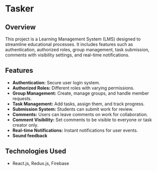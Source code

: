 # Tasker

## Overview

This project is a Learning Management System (LMS) designed to streamline educational processes. It includes features such as authentication, authorized roles, group management, task submission, comments with visibility settings, and real-time notifications.

## Features

- **Authentication:** Secure user login system.
- **Authorized Roles:** Different roles with varying permissions.
- **Group Management:** Create, manage groups, and handle member requests.
- **Task Management:** Add tasks, assign them, and track progress.
- **Submission System:** Students can submit work for review.
- **Comments:** Users can leave comments on work for collaboration.
- **Comment Visibility:** Set comments to be visible to everyone or task creator only.
- **Real-time Notifications:** Instant notifications for user events.
- **Sound feedback**

## Technologies Used

- React.js, Redux.js, Firebase
